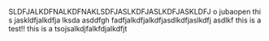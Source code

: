 SLDFJALKDFNALKDFNAKLSDFJASLKDFJASLKDFJASKLDFJ
o jubaopen
thi s jaskldfjalkdfja lksda
asddfgh
fadfjalkdfjalkdfjasdlkdfjaslkdfj asdlkf 
this is a test!!
this is a tsojsalkdjfalkfdjalkdfjt


